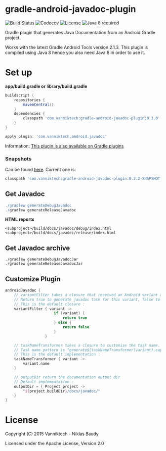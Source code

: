 # gradle-android-javadoc-plugin

[![Build Status](https://travis-ci.org/vanniktech/gradle-android-javadoc-plugin.svg?branch=master)](https://travis-ci.org/vanniktech/gradle-android-javadoc-plugin?branch=master)
[![Codecov](https://codecov.io/github/vanniktech/gradle-android-javadoc-plugin/coverage.svg?branch=master)](https://codecov.io/github/vanniktech/gradle-android-javadoc-plugin?branch=master)
[![License](http://img.shields.io/:license-apache-blue.svg)](http://www.apache.org/licenses/LICENSE-2.0.html)
![Java 8 required](https://img.shields.io/badge/java-8-brightgreen.svg)

Gradle plugin that generates Java Documentation from an Android Gradle project.

Works with the latest Gradle Android Tools version 2.1.3. This plugin is compiled using Java 8 hence you also need Java 8 in order to use it.

# Set up

**app/build.gradle or library/build.gradle**

```groovy
buildscript {
    repositories {
        mavenCentral()
    }
    dependencies {
        classpath 'com.vanniktech:gradle-android-javadoc-plugin:0.3.0'
    }
}

apply plugin: 'com.vanniktech.android.javadoc'
```

Information: [This plugin is also available on Gradle plugins](https://plugins.gradle.org/plugin/com.vanniktech.android.javadoc)

### Snapshots

Can be found [here](https://oss.sonatype.org/#nexus-search;quick~gradle-android-javadoc-plugin). Current one is:

```groovy
classpath 'com.vanniktech:gradle-android-javadoc-plugin:0.2.2-SNAPSHOT'
```

## Get Javadoc

```groovy
./gradlew generateDebugJavadoc
./gradlew generateReleaseJavadoc
```

**HTML reports**

```
<subproject>/build/docs/javadoc/debug/index.html
<subproject>/build/docs/javadoc/release/index.html
```

## Get Javadoc archive

```
./gradlew generateDebugJavadocJar
./gradlew generateReleaseJavadocJar
```

## Customize Plugin

```groovy
androidJavadoc {
    // variantFilter takes a closure that received an Android variant as parameter.
    // Return true to generate javadoc task for this variant, false to do nothing
    // This is the default closure :
    variantFilter { variant ->
                      if (variant) {
                          return true
                      } else {
                          return false
                      }
                  }

    // taskNameTransformer takes a closure to customise the task name.
    // Task name pattern is "generate${taskNameTransformer(variant).capitalize()}Javadoc"
    // This is the default implementation :
    taskNameTransformer { variant ->
        variant.name
    }

    // outputDir return the documentation output dir
    // Default implementation :
    outputDir = { Project project ->
        "${project.buildDir}/docs/javadoc/"
    }
}
```

# License

Copyright (C) 2015 Vanniktech - Niklas Baudy

Licensed under the Apache License, Version 2.0